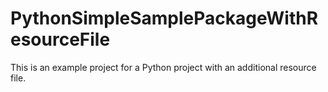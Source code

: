 # PythonSimpleSamplePackageWithResourceFile

This is an example project for a Python project with an additional resource file.
